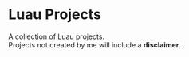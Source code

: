 # Luau Projects

A collection of Luau projects.  
Projects not created by me will include a **disclaimer**.
